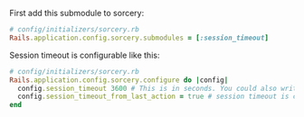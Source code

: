First add this submodule to sorcery:

```ruby
# config/initializers/sorcery.rb
Rails.application.config.sorcery.submodules = [:session_timeout]
```
Session timeout is configurable like this:

```ruby
# config/initializers/sorcery.rb
Rails.application.config.sorcery.configure do |config|
  config.session_timeout 3600 # This is in seconds. You could also write 1.hour
  config.session_timeout_from_last_action = true # session timeout is calculated from the last valid activity. By default this is false.
end
```

